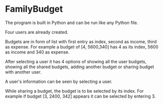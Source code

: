 # FamilyBudget

The program is built in Python and can be run like any Python file.

Four users are already created.

Budgets are in form of list with first entry as index, second as income, third as expense. For example a budget of [4, 5600,340] has 4 as its index, 5600 as income and 340 as expense.

After selecting a user it has 4 options of showing all the user budgets, showing all the shared budgets, adding another budget or sharing budget with another user.

A user's information can be seen by selecting a user.

While sharing a budget, the budget is to be selected by its index. For example if budget [3, 2400, 342] appears it can be selected by entering 3.
